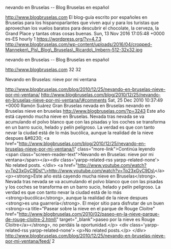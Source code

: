 nevando en Bruselas -- Blog Bruselas en español

http://www.blogbruselas.com El blog-guía escrito por españoles en
Bruselas para los hispanoparlantes que viven aquí y para los turistas
que aprovechan los vuelos baratos para descubrir el chocolate, la
cerveza, la Grand Place y tantas otras cosas buenas. Sun, 13 Nov 2016
17:05:48 +0000 es-ES hourly 1 https://wordpress.org/?v=4.7.3
http://www.blogbruselas.com/wp-content/uploads/2016/04/cropped-Manneken\_Pis\_Blog\_Bruselas\_Ricardo\_Imbern-512-32x32.jpg

nevando en Bruselas -- Blog Bruselas en español

http://www.blogbruselas.com 32 32

Nevando en Bruselas: nieve por mi ventana

http://www.blogbruselas.com/blog/2010/12/25/nevando-en-bruselas-nieve-por-mi-ventana/
http://www.blogbruselas.com/blog/2010/12/25/nevando-en-bruselas-nieve-por-mi-ventana/\#comments
Sat, 25 Dec 2010 10:37:49 +0000 Ramón Suárez Gran Bruselas nevada en
Bruselas nevando en Bruselas nieve en bruselas
http://www.blogbruselas.com/?p=3243 Este año está cayendo mucha nieve en
Bruselas. Nevada tras nevada se va acumulando el polvo blanco que con
las pisadas y los coches se transforma en un barro sucio, helado y pelín
peligroso. La verdad es que con tanto nevar la ciudad está de lo más
bucólica, aunque la realidad de la nieve despues &\#8230; \<a
href=\"http://www.blogbruselas.com/blog/2010/12/25/nevando-en-bruselas-nieve-por-mi-ventana/\"
class=\"more-link\"\>Continúa leyendo \<span
class=\"screen-reader-text\"\>Nevando en Bruselas: nieve por mi
ventana\</span\>\</a\>\<div class=\'yarpp-related-rss
yarpp-related-none\'\> No related posts. \</div\> \<a
href=\"http://www.youtube.com/watch?v=Tp23xGyC9Ds\"\>http://www.youtube.com/watch?v=Tp23xGyC9Ds\</a\>
\<p\>\<strong\>Este año está cayendo mucha nieve en Bruselas\</strong\>.
Nevada tras nevada se va acumulando el polvo blanco que con las pisadas
y los coches se transforma en un barro sucio, helado y pelín peligroso.
La verdad es que con tanto nevar la ciudad está de lo más
\<strong\>bucólica\</strong\>, aunque la realidad de la nieve despues
\<strong\>es una guarrería\</strong\>. El mejor sítio para disfrutar de
un buen \<strong\>\<a title=\"Pasear sobre la nieve en el parque de
Rouge Cloitre\"
href=\"http://www.blogbruselas.com/2010/02/paseo-en-la-nieve-parque-de-rouge-cloitre-2.html\"
target=\"\_blank\"\>paseo por la nieve es Rouge
Cloitre\</a\>\</strong\>, no perdáis la oportunidad.\</p\> \<div
class=\'yarpp-related-rss yarpp-related-none\'\> \<p\>No related
posts.\</p\> \</div\>
http://www.blogbruselas.com/blog/2010/12/25/nevando-en-bruselas-nieve-por-mi-ventana/feed/
2
